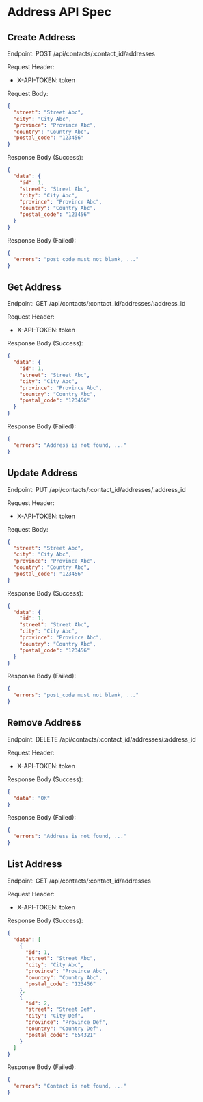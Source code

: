 # Address API Spec

## Create Address

Endpoint: POST /api/contacts/:contact_id/addresses

Request Header:
- X-API-TOKEN: token

Request Body:

```json
{
  "street": "Street Abc",
  "city": "City Abc",
  "province": "Province Abc",
  "country": "Country Abc",
  "postal_code": "123456"
}
```

Response Body (Success):

```json
{
  "data": {
    "id": 1,
    "street": "Street Abc",
    "city": "City Abc",
    "province": "Province Abc",
    "country": "Country Abc",
    "postal_code": "123456"
  }
}
```

Response Body (Failed):

```json
{
  "errors": "post_code must not blank, ..."
}
```

## Get Address

Endpoint: GET /api/contacts/:contact_id/addresses/:address_id

Request Header:
- X-API-TOKEN: token

Response Body (Success):

```json
{
  "data": {
    "id": 1,
    "street": "Street Abc",
    "city": "City Abc",
    "province": "Province Abc",
    "country": "Country Abc",
    "postal_code": "123456"
  }
}
```

Response Body (Failed):

```json
{
  "errors": "Address is not found, ..."
}
```

## Update Address

Endpoint: PUT /api/contacts/:contact_id/addresses/:address_id

Request Header:
- X-API-TOKEN: token

Request Body:

```json
{
  "street": "Street Abc",
  "city": "City Abc",
  "province": "Province Abc",
  "country": "Country Abc",
  "postal_code": "123456"
}
```

Response Body (Success):

```json
{
  "data": {
    "id": 1,
    "street": "Street Abc",
    "city": "City Abc",
    "province": "Province Abc",
    "country": "Country Abc",
    "postal_code": "123456"
  }
}
```

Response Body (Failed):

```json
{
  "errors": "post_code must not blank, ..."
}
```

## Remove Address

Endpoint: DELETE /api/contacts/:contact_id/addresses/:address_id

Request Header:
- X-API-TOKEN: token

Response Body (Success):

```json
{
  "data": "OK"
}
```

Response Body (Failed):

```json
{
  "errors": "Address is not found, ..."
}
```

## List Address

Endpoint: GET /api/contacts/:contact_id/addresses

Request Header:
- X-API-TOKEN: token

Response Body (Success):

```json
{
  "data": [
    {
      "id": 1,
      "street": "Street Abc",
      "city": "City Abc",
      "province": "Province Abc",
      "country": "Country Abc",
      "postal_code": "123456"
    },
    {
      "id": 2,
      "street": "Street Def",
      "city": "City Def",
      "province": "Province Def",
      "country": "Country Def",
      "postal_code": "654321"
    }
  ]
}
```

Response Body (Failed):

```json
{
  "errors": "Contact is not found, ..."
}
```
